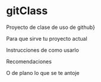 # gitClass
Proyecto de clase de uso de github}

Para que sirve tu proyecto actual

Instrucciones de como usarlo

Recomendaciones

O de plano lo que se te antoje

